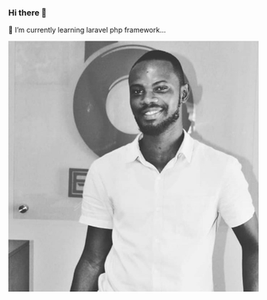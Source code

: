 ### Hi there 👋
 🌱 I’m currently learning laravel php framework...
<div style="postion: absolute; top:100; left:0;">
 <img src="git.jpg" alt="Isaac">
 <div>
<!--
**kojoYeboah53i/kojoyeboah53i** is a ✨ _special_ ✨ repository because its `README.md` (this file) appears on your GitHub profile.

Here are some ideas to get you started:

- 🔭 I’m currently working on ...

- 👯 I’m looking to collaborate on ...
- 🤔 I’m looking for help with ...
- 💬 Ask me about ...
- 📫 How to reach me: ...
- 😄 Pronouns: ...
- ⚡ Fun fact: ...
-->
### Connect with me:

[<img align="left" style="margin-right: 18px" width="18px" height="18px" src="https://res.cloudinary.com/tutcan/image/upload/v1597102940/facebook-brands.png" />](https://web.facebook.com/kojo53i/)

[<img align="left" style="margin-right: 18px" width="15.75px" height="18px" src="https://res.cloudinary.com/tutcan/image/upload/v1597102940/linkedin-in-brands.png" />](https://www.linkedin.com/in/isaac-yeboah-626b821ab/)

[<img align="left" style="margin-right:18px" width="15.75px" height="18px" src="https://res.cloudinary.com/tutcan/image/upload/v1597102940/instagram-brands.png" />](https://www.instagram.com/josephakayesi/)

